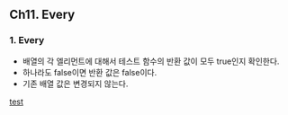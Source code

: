 ## Ch11. Every

### 1. Every 
- 배열의 각 엘리먼트에 대해서 테스트 함수의 반환 값이 모두 true인지 확인한다.
- 하나라도 false이면 반환 값은 false이다.
- 기존 배열 값은 변경되지 않는다.

[test](./index.js)